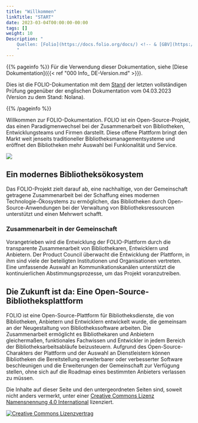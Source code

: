 ```yaml
---
title: "Willkommen"
linkTitle: "START"
date: 2023-03-04T00:00:00-00:00
tags: []
weight: 10
Description: "
    Quellen: [Folio](https://docs.folio.org/docs/) <!-- & [GBV](https://info.gebev.de/display/FOLIOGBVEXTERN/GBV+FOLIO+Dokumentation) -->
    "
---
```


{{% pageinfo %}}
Für die Verwendung dieser Dokumentation, siehe [Diese Dokumentation]({{< ref "000 Info_ DE-Version.md" >}}).

Dies ist die FOLIO-Dokumentation mit dem [Stand](https://info.gbv.de/pages/viewpage.action?pageId=853016752) der letzten vollständigen Prüfung gegenüber der englischen Dokumentation vom 04.03.2023 (Version zu dem Stand: Nolana).

{{% /pageinfo %}}

Willkommen zur FOLIO-Dokumentation. FOLIO ist ein Open-Source-Projekt, das einen Paradigmenwechsel bei der Zusammenarbeit von Bibliotheken, Entwicklungsteams und Firmen darstellt. Diese offene Plattform bringt den Markt weit jenseits traditioneller Bibliotheksmanagementsysteme und eröffnet den Bibliotheken mehr Auswahl bei Funkionalität und Service.

![](/img/de/_index/_index_2023-02-02-18-58-48.png)

## Ein modernes Bibliotheksökosystem

Das FOLIO-Projekt zielt darauf ab, eine nachhaltige, von der Gemeinschaft getragene Zusammenarbeit bei der Schaffung eines modernen Technologie-Ökosystems zu ermöglichen, das Bibliotheken durch Open-Source-Anwendungen bei der Verwaltung von Bibliotheksressourcen unterstützt und einen Mehrwert schafft.

### Zusammenarbeit in der Gemeinschaft

Vorangetrieben wird die Entwicklung der FOLIO-Plattform durch die transparente Zusammenarbeit von Bibliothekaren, Entwicklern und Anbietern. Der Product Council überwacht die Entwicklung der Plattform, in ihm sind viele der beteiligten Institutionen und Organisationen vertreten. Eine umfassende Auswahl an Kommunikationskanälen unterstützt die kontinuierlichen Abstimmungsprozesse, um das Projekt voranzutreiben.

## Die Zukunft ist da: Eine Open-Source-Bibliotheksplattform

FOLIO ist eine Open-Source-Plattform für Bibliotheksdienste, die von Bibliotheken, Anbietern und Entwicklern entwickelt wurde, die gemeinsam an der Neugestaltung von Bibliothekssoftware arbeiten. Die Zusammenarbeit ermöglicht es Bibliothekaren und Anbietern gleichermaßen, funktionales Fachwissen und Entwickler in jedem Bereich der Bibliotheksarbeitsabläufe beizusteuern. Aufgrund des Open-Source-Charakters der Plattform und der Auswahl an Dienstleistern können Bibliotheken die Bereitstellung erweiterbarer oder verbesserter Software beschleunigen und die Erweiterungen der Gemeinschaft zur Verfügung stellen, ohne sich auf die Roadmap eines bestimmten Anbieters verlassen zu müssen.




Die Inhalte auf dieser Seite und den untergeordneten Seiten sind, soweit nicht anders vermerkt, unter einer [Creative Commons Lizenz Namensnennung 4.0 International](https://creativecommons.org/licenses/by/4.0/deed.de) lizenziert.

[![Creative Commons Lizenzvertrag](https://i.creativecommons.org/l/by/4.0/88x31.png)](https://creativecommons.org/licenses/by/4.0/deed.de)

